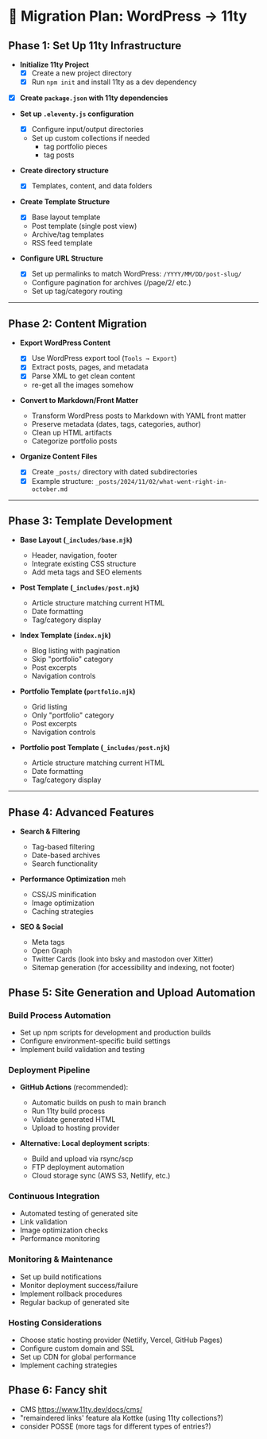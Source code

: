 # 🚀 Migration Plan: WordPress → 11ty

## Phase 1: Set Up 11ty Infrastructure

- **Initialize 11ty Project**
  -[x] Create a new project directory
  -[x] Run `npm init` and install 11ty as a dev dependency
-[x] **Create `package.json` with 11ty dependencies**
- **Set up `.eleventy.js` configuration**
  -[x] Configure input/output directories
  - Set up custom collections if needed
    - tag portfolio pieces
    - tag posts
- **Create directory structure**
  -[x] Templates, content, and data folders

- **Create Template Structure**
  -[x] Base layout template
  - Post template (single post view)
  - Archive/tag templates
  - RSS feed template

- **Configure URL Structure**
  -[x] Set up permalinks to match WordPress: `/YYYY/MM/DD/post-slug/`
  - Configure pagination for archives (/page/2/ etc.)
  - Set up tag/category routing

---

## Phase 2: Content Migration

- **Export WordPress Content**
  -[x] Use WordPress export tool (`Tools → Export`)
  -[x] Extract posts, pages, and metadata
  -[x] Parse XML to get clean content
  - re-get all the images somehow

- **Convert to Markdown/Front Matter**
  - Transform WordPress posts to Markdown with YAML front matter
  - Preserve metadata (dates, tags, categories, author)
  - Clean up HTML artifacts
  - Categorize portfolio posts

- **Organize Content Files**
  -[x] Create `_posts/` directory with dated subdirectories
  -[x] Example structure: `_posts/2024/11/02/what-went-right-in-october.md`

---

## Phase 3: Template Development

- **Base Layout (`_includes/base.njk`)**
  - Header, navigation, footer
  - Integrate existing CSS structure
  - Add meta tags and SEO elements

- **Post Template (`_includes/post.njk`)**
  - Article structure matching current HTML
  - Date formatting
  - Tag/category display

- **Index Template (`index.njk`)**
  - Blog listing with pagination
  - Skip "portfolio" category
  - Post excerpts
  - Navigation controls

- **Portfolio Template (`portfolio.njk`)**
  - Grid listing
  - Only "portfolio" category
  - Post excerpts
  - Navigation controls

- **Portfolio post Template (`_includes/post.njk`)**
  - Article structure matching current HTML
  - Date formatting
  - Tag/category display

---

## Phase 4: Advanced Features

- **Search & Filtering**
  - Tag-based filtering
  - Date-based archives
  - Search functionality

- **Performance Optimization** meh
  - CSS/JS minification
  - Image optimization
  - Caching strategies

- **SEO & Social**
  - Meta tags
  - Open Graph
  - Twitter Cards (look into bsky and mastodon over Xitter)
  - Sitemap generation (for accessibility and indexing, not footer)

## Phase 5: Site Generation and Upload Automation

### Build Process Automation
- Set up npm scripts for development and production builds
- Configure environment-specific build settings
- Implement build validation and testing

### Deployment Pipeline
- **GitHub Actions** (recommended):
  - Automatic builds on push to main branch
  - Run 11ty build process
  - Validate generated HTML
  - Upload to hosting provider
  
- **Alternative: Local deployment scripts**:
  - Build and upload via rsync/scp
  - FTP deployment automation
  - Cloud storage sync (AWS S3, Netlify, etc.)

### Continuous Integration
- Automated testing of generated site
- Link validation
- Image optimization checks
- Performance monitoring

### Monitoring & Maintenance
- Set up build notifications
- Monitor deployment success/failure
- Implement rollback procedures
- Regular backup of generated site

### Hosting Considerations
- Choose static hosting provider (Netlify, Vercel, GitHub Pages)
- Configure custom domain and SSL
- Set up CDN for global performance
- Implement caching strategies

## Phase 6: Fancy shit
- CMS https://www.11ty.dev/docs/cms/
- "remaindered links' feature ala Kottke (using 11ty collections?)
- consider POSSE (more tags for different types of entries?)

